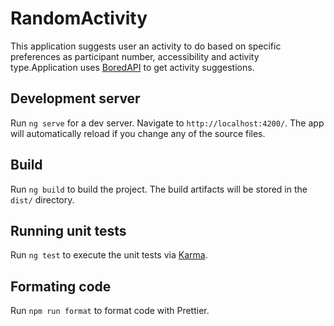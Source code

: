 # RandomActivity

This application suggests user an activity to do based on specific preferences as participant number, accessibility and activity type.Application uses [BoredAPI](https://www.boredapi.com/) to get activity suggestions.

## Development server

Run `ng serve` for a dev server. Navigate to `http://localhost:4200/`. The app will automatically reload if you change any of the source files.

## Build

Run `ng build` to build the project. The build artifacts will be stored in the `dist/` directory.

## Running unit tests

Run `ng test` to execute the unit tests via [Karma](https://karma-runner.github.io).

## Formating code

Run `npm run format` to format code with Prettier.
